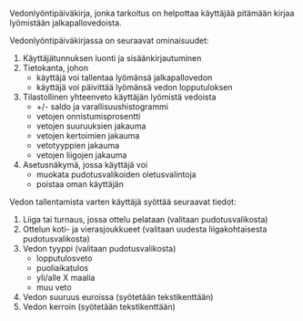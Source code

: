 Vedonlyöntipäiväkirja, jonka tarkoitus on helpottaa käyttäjää pitämään kirjaa lyömistään jalkapallovedoista.

Vedonlyöntipäiväkirjassa on seuraavat ominaisuudet:
1. Käyttäjätunnuksen luonti ja sisäänkirjautuminen
2. Tietokanta, johon
    * käyttäjä voi tallentaa lyömänsä jalkapallovedon
    * käyttäjä voi päivittää lyömänsä vedon lopputuloksen
3. Tilastollinen yhteenveto käyttäjän lyömistä vedoista
    * +/- saldo ja varallisuushistogrammi
    * vetojen onnistumisprosentti
    * vetojen suuruuksien jakauma
    * vetojen kertoimien jakauma
    * vetotyyppien jakauma
    * vetojen liigojen jakauma
4. Asetusnäkymä, jossa käyttäjä voi
    * muokata pudotusvalikoiden oletusvalintoja
    * poistaa oman käyttäjän

Vedon tallentamista varten käyttäjä syöttää seuraavat tiedot:
1. Liiga tai turnaus, jossa ottelu pelataan (valitaan pudotusvalikosta)
2. Ottelun koti- ja vierasjoukkueet (valitaan uudesta liigakohtaisesta pudotusvalikosta)
3. Vedon tyyppi (valitaan pudotusvalikosta)
    * lopputulosveto
    * puoliaikatulos
    * yli/alle X maalia
    * muu veto
4. Vedon suuruus euroissa (syötetään tekstikenttään)
5. Vedon kerroin (syötetään tekstikenttään)
